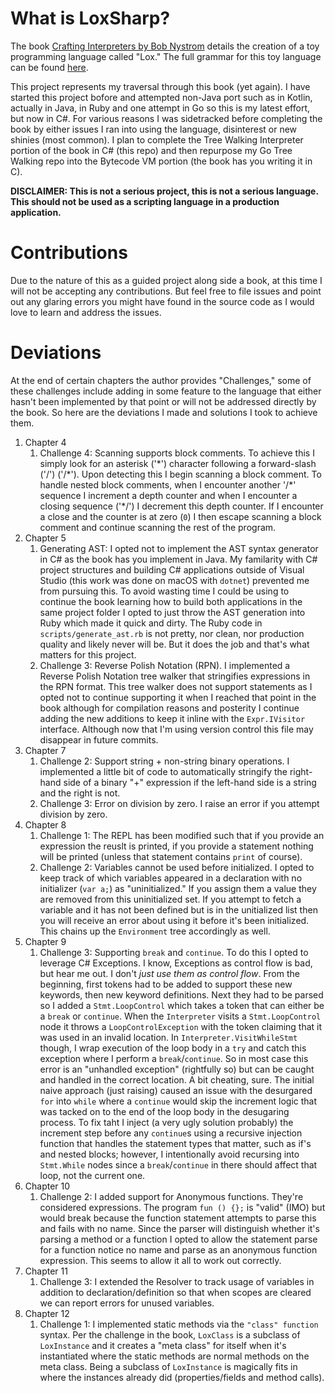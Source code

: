 # What is LoxSharp?

The book [Crafting Interpreters by Bob Nystrom](http://www.craftinginterpreters.com) details the creation of a toy programming language called "Lox." The full grammar for this toy language can be found [here](http://www.craftinginterpreters.com/appendix-i.html).

This project represents my traversal through this book (yet again). I have started this project bofore and attempted non-Java port such as in Kotlin, actually in Java, in Ruby and one attempt in Go so this is my latest effort, but now in C#. For various reasons I was sidetracked before completing the book by either issues I ran into using the language, disinterest or new shinies (most common). I plan to complete the Tree Walking Interpreter portion of the book in C# (this repo) and then repurpose my Go Tree Walking repo into the Bytecode VM portion (the book has you writing it in C).

**DISCLAIMER: This is not a serious project, this is not a serious language. This should not be used as a scripting language in a production application.**

# Contributions

Due to the nature of this as a guided project along side a book, at this time I will not be accepting any contributions. But feel free to file issues and point out any glaring errors you might have found in the source code as I would love to learn and address the issues.

# Deviations

At the end of certain chapters the author provides "Challenges," some of these challenges include adding in some feature to the language that either hasn't been implemented by that point or will not be addressed directly by the book. So here are the deviations I made and solutions I took to achieve them.

1. Chapter 4
   1. Challenge 4: Scanning supports block comments. To achieve this I simply look for an asterisk ('\*') character following a forward-slash ('/') ('/\*'). Upon detecting this I begin scanning a block comment. To handle nested block comments, when I encounter another '/\*' sequence I increment a depth counter and when I encounter a closing sequence ('\*/') I decrement this depth counter. If I encounter a close and the counter is at zero (`0`) I then escape scanning a block comment and continue scanning the rest of the program.
1. Chapter 5
   1. Generating AST: I opted not to implement the AST syntax generator in C# as the book has you implement in Java. My familarity with C# project structures and building C# applications outside of Visual Studio (this work was done on macOS with `dotnet`) prevented me from pursuing this. To avoid wasting time I could be using to continue the book learning how to build both applications in the same project folder I opted to just throw the AST generation into Ruby which made it quick and dirty. The Ruby code in `scripts/generate_ast.rb` is not pretty, nor clean, nor production quality and likely never will be. But it does the job and that's what matters for this project.
   1. Challenge 3: Reverse Polish Notation (RPN). I implemented a Reverse Polish Notation tree walker that stringifies expressions in the RPN format. This tree walker does not support statements as I opted not to continue supporting it when I reached that point in the book although for compilation reasons and posterity I continue adding the new additions to keep it inline with the `Expr.IVisitor` interface. Although now that I'm using version control this file may disappear in future commits.
1. Chapter 7
   1. Challenge 2: Support string + non-string binary operations. I implemented a little bit of code to automatically stringify the right-hand side of a binary "+" expression if the left-hand side is a string and the right is not.
   1. Challenge 3: Error on division by zero. I raise an error if you attempt division by zero.
1. Chapter 8
   1. Challenge 1: The REPL has been modified such that if you provide an expression the reuslt is printed, if you provide a statement nothing will be printed (unless that statement contains `print` of course).
   1. Challenge 2: Variables cannot be used before initialized. I opted to keep track of which variables appeared in a declaration with no initializer (`var a;`) as "uninitialized." If you assign them a value they are removed from this uninitialized set. If you attempt to fetch a variable and it has not been defined but is in the unitialized list then you will receive an error about using it before it's been initialized. This chains up the `Environment` tree accordingly as well.
1. Chapter 9
   1. Challenge 3: Supporting `break` and `continue`. To do this I opted to leverage C# Exceptions. I know, Exceptions as control flow is bad, but hear me out. I don't _just use them as control flow_. From the beginning, first tokens had to be added to support these new keywords, then new keyword definitions. Next they had to be parsed so I added a `Stmt.LoopControl` which takes a token that can either be a `break` or `continue`. When the `Interpreter` visits a `Stmt.LoopControl` node it throws a `LoopControlException` with the token claiming that it was used in an invalid location. In `Interpreter.VisitWhileStmt` though, I wrap execution of the loop body in a `try` and catch this exception where I perform a `break`/`continue`. So in most case this error is an "unhandled exception" (rightfully so) but can be caught and handled in the correct location. A bit cheating, sure. The initial naive approach (just raising) caused an issue with the desurgared `for` into `while` where a `continue` would skip the increment logic that was tacked on to the end of the loop body in the desugaring process. To fix taht I inject (a very ugly solution probably) the increment step before any `continue`s using a recursive injection function that handles the statement types that matter, such as if's and nested blocks; however, I intentionally avoid recursing into `Stmt.While` nodes since a `break`/`continue` in there should affect that loop, not the current one.
1. Chapter 10
   1. Challenge 2: I added support for Anonymous functions. They're considered expressions. The program `fun () {};` is "valid" (IMO) but would break because the function statement attempts to parse this and fails with no name. Since the parser will distinguish whether it's parsing a method or a function I opted to allow the statement parse for a function notice no name and parse as an anonymous function expression. This seems to allow it all to work out correctly.
1. Chapter 11
   1. Challenge 3: I extended the Resolver to track usage of variables in addition to declaration/definition so that when scopes are cleared we can report errors for unused variables.
1. Chapter 12
   1. Challenge 1: I implemented static methods via the `"class" function` syntax. Per the challenge in the book, `LoxClass` is a subclass of `LoxInstance` and it creates a "meta class" for itself when it's instantiated where the static methods are normal methods on the meta class. Being a subclass of `LoxInstance` is magically fits in where the instances already did (properties/fields and method calls).
